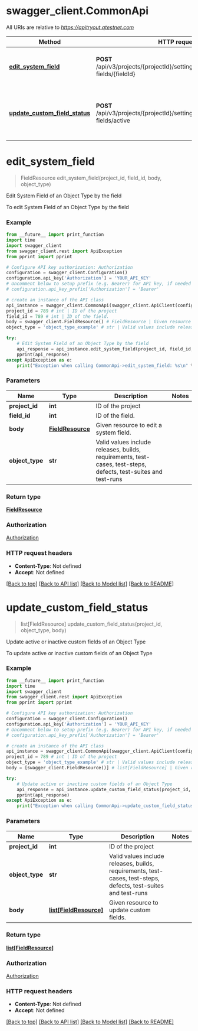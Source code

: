 # swagger_client.CommonApi

All URIs are relative to *https://apitryout.qtestnet.com*

Method | HTTP request | Description
------------- | ------------- | -------------
[**edit_system_field**](CommonApi.md#edit_system_field) | **POST** /api/v3/projects/{projectId}/settings/{objectType}/system-fields/{fieldId} | Edit System Field of an Object Type by the field
[**update_custom_field_status**](CommonApi.md#update_custom_field_status) | **POST** /api/v3/projects/{projectId}/settings/{objectType}/custom-fields/active | Update active or inactive custom fields of an Object Type


# **edit_system_field**
> FieldResource edit_system_field(project_id, field_id, body, object_type)

Edit System Field of an Object Type by the field

To edit System Field of an Object Type by the field

### Example
```python
from __future__ import print_function
import time
import swagger_client
from swagger_client.rest import ApiException
from pprint import pprint

# Configure API key authorization: Authorization
configuration = swagger_client.Configuration()
configuration.api_key['Authorization'] = 'YOUR_API_KEY'
# Uncomment below to setup prefix (e.g. Bearer) for API key, if needed
# configuration.api_key_prefix['Authorization'] = 'Bearer'

# create an instance of the API class
api_instance = swagger_client.CommonApi(swagger_client.ApiClient(configuration))
project_id = 789 # int | ID of the project
field_id = 789 # int | ID of the field.
body = swagger_client.FieldResource() # FieldResource | Given resource to edit a system field.
object_type = 'object_type_example' # str | Valid values include releases, builds, requirements, test-cases, test-steps, defects, test-suites and test-runs

try:
    # Edit System Field of an Object Type by the field
    api_response = api_instance.edit_system_field(project_id, field_id, body, object_type)
    pprint(api_response)
except ApiException as e:
    print("Exception when calling CommonApi->edit_system_field: %s\n" % e)
```

### Parameters

Name | Type | Description  | Notes
------------- | ------------- | ------------- | -------------
 **project_id** | **int**| ID of the project | 
 **field_id** | **int**| ID of the field. | 
 **body** | [**FieldResource**](FieldResource.md)| Given resource to edit a system field. | 
 **object_type** | **str**| Valid values include releases, builds, requirements, test-cases, test-steps, defects, test-suites and test-runs | 

### Return type

[**FieldResource**](FieldResource.md)

### Authorization

[Authorization](../README.md#Authorization)

### HTTP request headers

 - **Content-Type**: Not defined
 - **Accept**: Not defined

[[Back to top]](#) [[Back to API list]](../README.md#documentation-for-api-endpoints) [[Back to Model list]](../README.md#documentation-for-models) [[Back to README]](../README.md)

# **update_custom_field_status**
> list[FieldResource] update_custom_field_status(project_id, object_type, body)

Update active or inactive custom fields of an Object Type

To update active or inactive custom fields of an Object Type

### Example
```python
from __future__ import print_function
import time
import swagger_client
from swagger_client.rest import ApiException
from pprint import pprint

# Configure API key authorization: Authorization
configuration = swagger_client.Configuration()
configuration.api_key['Authorization'] = 'YOUR_API_KEY'
# Uncomment below to setup prefix (e.g. Bearer) for API key, if needed
# configuration.api_key_prefix['Authorization'] = 'Bearer'

# create an instance of the API class
api_instance = swagger_client.CommonApi(swagger_client.ApiClient(configuration))
project_id = 789 # int | ID of the project
object_type = 'object_type_example' # str | Valid values include releases, builds, requirements, test-cases, test-steps, defects, test-suites and test-runs
body = [swagger_client.FieldResource()] # list[FieldResource] | Given resource to update custom fields.

try:
    # Update active or inactive custom fields of an Object Type
    api_response = api_instance.update_custom_field_status(project_id, object_type, body)
    pprint(api_response)
except ApiException as e:
    print("Exception when calling CommonApi->update_custom_field_status: %s\n" % e)
```

### Parameters

Name | Type | Description  | Notes
------------- | ------------- | ------------- | -------------
 **project_id** | **int**| ID of the project | 
 **object_type** | **str**| Valid values include releases, builds, requirements, test-cases, test-steps, defects, test-suites and test-runs | 
 **body** | [**list[FieldResource]**](FieldResource.md)| Given resource to update custom fields. | 

### Return type

[**list[FieldResource]**](FieldResource.md)

### Authorization

[Authorization](../README.md#Authorization)

### HTTP request headers

 - **Content-Type**: Not defined
 - **Accept**: Not defined

[[Back to top]](#) [[Back to API list]](../README.md#documentation-for-api-endpoints) [[Back to Model list]](../README.md#documentation-for-models) [[Back to README]](../README.md)

